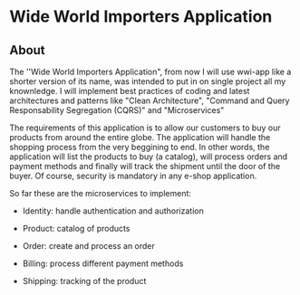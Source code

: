 # Wide World Importers Application

## About

The ''Wide World Importers Application", from now I will use wwi-app like a shorter version of its name, was intended to put in on single project all my knownledge. I will implement best practices of coding and latest architectures and patterns like "Clean Architecture", "Command and Query Responsability Segregation (CQRS)" and "Microservices"

The requirements of this application is to allow our customers to buy our products from around the entire globe. The application will handle the shopping process from the very beggining to end. In other words,  the application will list the products to buy (a catalog), will process orders and payment methods and finally will track the shipment until the door of the buyer. Of course, security is mandatory in any e-shop application.

So far these are the microservices to implement:

- Identity: handle authentication and authorization

- Product: catalog of products

- Order: create and process an order

- Billing: process different payment methods

- Shipping: tracking of the product
